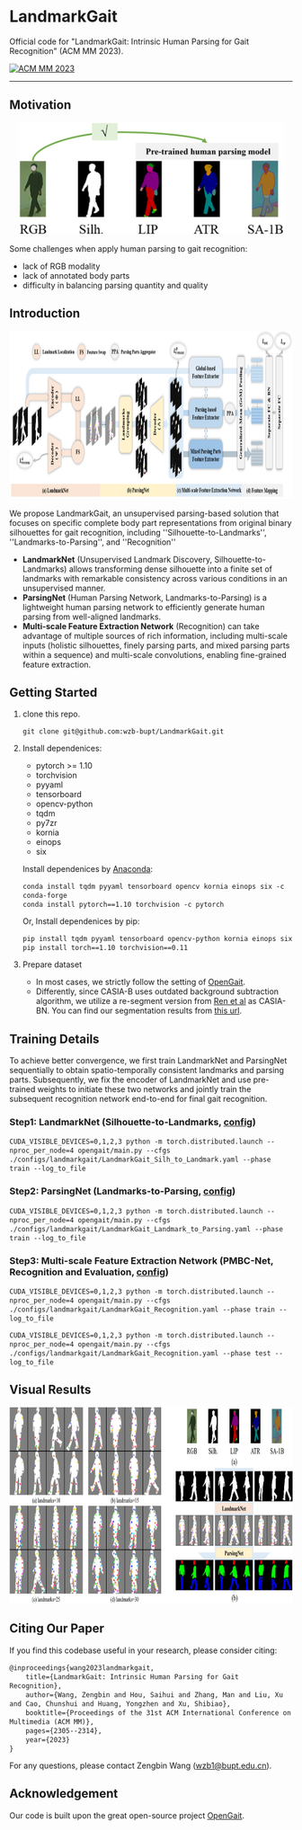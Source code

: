 # LandmarkGait 

Official code for "LandmarkGait: Intrinsic Human Parsing for Gait Recognition" (ACM MM 2023).

<!-- Zengbin Wang, Saihui Hou, Man Zhang, Xu Liu, Chunshui Cao, Yongzhen Huang, Shibiao Xu -->

[![ACM MM 2023](https://img.shields.io/badge/Paper%20Link-blue)](https://dl.acm.org/doi/abs/10.1145/3581783.3611840)

------------------------------------------

## Motivation

<div align="center">
       <img src="asserts/motivation.png"  width = "" height = "200" alt="probe1-After" />
</div>

Some challenges when apply human parsing to gait recognition:
* lack of RGB modality
* lack of annotated body parts
* difficulty in balancing parsing quantity and quality 

## Introduction

<div align="center">
       <img src="asserts/structure.png"  width = "" height = "300" alt="probe1-After" />
</div>

<!-- We propose LandmarkGait, an accessible and alternative parsing-based solution for gait recognition. -->
We propose LandmarkGait, an unsupervised parsing-based solution that focuses on specific complete body part representations from original binary silhouettes for gait recognition, including ''Silhouette-to-Landmarks'', ''Landmarks-to-Parsing'', and ''Recognition''

* **LandmarkNet** (Unsupervised Landmark Discovery, Silhouette-to-Landmarks) allows transforming dense silhouette into a finite set of landmarks with remarkable consistency across various conditions in an unsupervised manner.
* **ParsingNet** (Human Parsing Network, Landmarks-to-Parsing) is a lightweight human parsing network to efficiently generate human parsing from well-aligned landmarks. 
* **Multi-scale Feature Extraction Network** (Recognition) can take advantage of multiple sources of rich information, including multi-scale inputs (holistic silhouettes, finely parsing parts, and mixed parsing parts within a sequence) and multi-scale convolutions, enabling fine-grained feature extraction.

## Getting Started

1. clone this repo.
    ```
    git clone git@github.com:wzb-bupt/LandmarkGait.git
    ```

2. Install dependenices:
    - pytorch >= 1.10
    - torchvision
    - pyyaml
    - tensorboard
    - opencv-python
    - tqdm
    - py7zr
    - kornia
    - einops
    - six

    Install dependenices by [Anaconda](https://conda.io/projects/conda/en/latest/user-guide/install/index.html):
    ```
    conda install tqdm pyyaml tensorboard opencv kornia einops six -c conda-forge
    conda install pytorch==1.10 torchvision -c pytorch
    ```    
    Or, Install dependenices by pip:
    ```
    pip install tqdm pyyaml tensorboard opencv-python kornia einops six
    pip install torch==1.10 torchvision==0.11
    ```

3. Prepare dataset
    - In most cases, we strictly follow the setting of [OpenGait](https://github.com/ShiqiYu/OpenGait/blob/master/docs/2.prepare_dataset.md).
    - Differently, since CASIA-B uses outdated background subtraction algorithm, we utilize a re-segment version from [Ren et al](https://arxiv.org/pdf/2207.11720) as CASIA-BN. You can find our segmentation results from [this url](https://github.com/wzb-bupt/GaitParsing).


## Training Details

To achieve better convergence, we first train LandmarkNet and ParsingNet sequentially to obtain spatio-temporally consistent landmarks and parsing parts. Subsequently, we fix the encoder of LandmarkNet and use pre-trained weights to initiate these two networks and jointly train the subsequent recognition network end-to-end for final gait recognition.

### Step1: LandmarkNet (Silhouette-to-Landmarks, [config](configs/landmarkgait_release/LandmarkGait_Silh_to_Landmark.yaml))

```
CUDA_VISIBLE_DEVICES=0,1,2,3 python -m torch.distributed.launch --nproc_per_node=4 opengait/main.py --cfgs ./configs/landmarkgait/LandmarkGait_Silh_to_Landmark.yaml --phase train --log_to_file
```

### Step2: ParsingNet (Landmarks-to-Parsing, [config](configs/landmarkgait_release/LandmarkGait_Landmark_to_Parsing.yaml))
```
CUDA_VISIBLE_DEVICES=0,1,2,3 python -m torch.distributed.launch --nproc_per_node=4 opengait/main.py --cfgs ./configs/landmarkgait/LandmarkGait_Landmark_to_Parsing.yaml --phase train --log_to_file
```

### Step3: Multi-scale Feature Extraction Network (PMBC-Net, Recognition and Evaluation, [config](configs/landmarkgait_release/LandmarkGait_Recognition.yaml)) 
```
CUDA_VISIBLE_DEVICES=0,1,2,3 python -m torch.distributed.launch --nproc_per_node=4 opengait/main.py --cfgs ./configs/landmarkgait/LandmarkGait_Recognition.yaml --phase train --log_to_file
```
```
CUDA_VISIBLE_DEVICES=0,1,2,3 python -m torch.distributed.launch --nproc_per_node=4 opengait/main.py --cfgs ./configs/landmarkgait/LandmarkGait_Recognition.yaml --phase test --log_to_file
```


## Visual Results

<div align="center">
       <img src="asserts/visual.png"  width = "" height = "350" alt="probe1-After" />
</div>


## Citing Our Paper

If you find this codebase useful in your research, please consider citing:

    @inproceedings{wang2023landmarkgait,
        title={LandmarkGait: Intrinsic Human Parsing for Gait Recognition},
        author={Wang, Zengbin and Hou, Saihui and Zhang, Man and Liu, Xu and Cao, Chunshui and Huang, Yongzhen and Xu, Shibiao},
        booktitle={Proceedings of the 31st ACM International Conference on Multimedia (ACM MM)},
        pages={2305--2314},
        year={2023}
    }

For any questions, please contact Zengbin Wang (wzb1@bupt.edu.cn).

## Acknowledgement

Our code is built upon the great open-source project [OpenGait](https://github.com/ShiqiYu/OpenGait).

